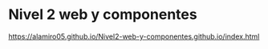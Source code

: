 # Nivel 2 web y componentes
https://alamiro05.github.io/Nivel2-web-y-componentes.github.io/index.html
